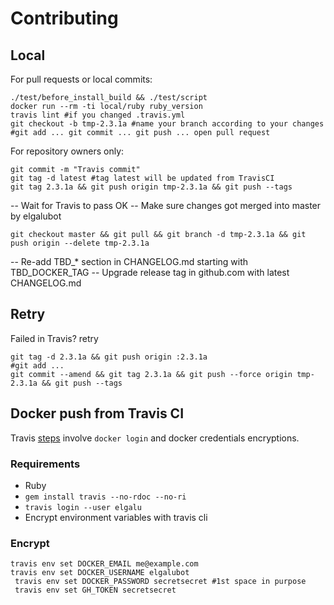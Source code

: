 # Contributing

## Local
For pull requests or local commits:

    ./test/before_install_build && ./test/script
    docker run --rm -ti local/ruby ruby_version
    travis lint #if you changed .travis.yml
    git checkout -b tmp-2.3.1a #name your branch according to your changes
    #git add ... git commit ... git push ... open pull request

For repository owners only:

    git commit -m "Travis commit"
    git tag -d latest #tag latest will be updated from TravisCI
    git tag 2.3.1a && git push origin tmp-2.3.1a && git push --tags

-- Wait for Travis to pass OK
-- Make sure changes got merged into master by elgalubot

    git checkout master && git pull && git branch -d tmp-2.3.1a && git push origin --delete tmp-2.3.1a

-- Re-add TBD_* section in CHANGELOG.md starting with TBD_DOCKER_TAG
-- Upgrade release tag in github.com with latest CHANGELOG.md

## Retry
Failed in Travis? retry

    git tag -d 2.3.1a && git push origin :2.3.1a
    #git add ...
    git commit --amend && git tag 2.3.1a && git push --force origin tmp-2.3.1a && git push --tags

## Docker push from Travis CI
Travis [steps](https://docs.travis-ci.com/user/docker/#Pushing-a-Docker-Image-to-a-Registry) involve `docker login` and docker credentials encryptions.

### Requirements

* Ruby
* `gem install travis --no-rdoc --no-ri`
* `travis login --user elgalu`
* Encrypt environment variables with travis cli

### Encrypt
    travis env set DOCKER_EMAIL me@example.com
    travis env set DOCKER_USERNAME elgalubot
     travis env set DOCKER_PASSWORD secretsecret #1st space in purpose
     travis env set GH_TOKEN secretsecret

